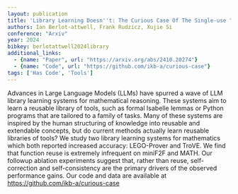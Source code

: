 ```yaml
---
layout: publication
title: 'Library Learning Doesn''t: The Curious Case Of The Single-use "library"'
authors: Ian Berlot-attwell, Frank Rudzicz, Xujie Si
conference: "Arxiv"
year: 2024
bibkey: berlotattwell2024library
additional_links:
  - {name: "Paper", url: "https://arxiv.org/abs/2410.20274"}
  - {name: "Code", url: "https://github.com/ikb-a/curious-case"}
tags: ['Has Code', 'Tools']
---
```

Advances in Large Language Models (LLMs) have spurred a wave of LLM library
learning systems for mathematical reasoning. These systems aim to learn a
reusable library of tools, such as formal Isabelle lemmas or Python programs
that are tailored to a family of tasks. Many of these systems are inspired by
the human structuring of knowledge into reusable and extendable concepts, but
do current methods actually learn reusable libraries of tools?
  We study two library learning systems for mathematics which both reported
increased accuracy: LEGO-Prover and TroVE. We find that function reuse is
extremely infrequent on miniF2F and MATH. Our followup ablation experiments
suggest that, rather than reuse, self-correction and self-consistency are the
primary drivers of the observed performance gains. Our code and data are
available at https://github.com/ikb-a/curious-case
